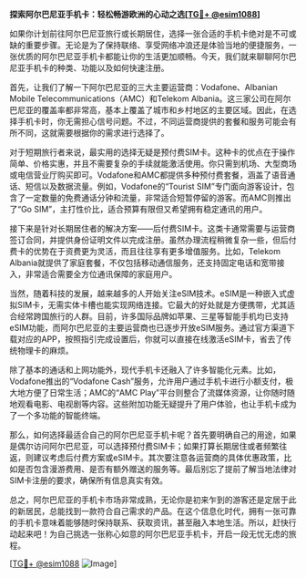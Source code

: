 **探索阿尔巴尼亚手机卡：轻松畅游欧洲的心动之选[[TG💪+ @esim1088](https://t.me/s/esim1088)]**

如果你计划前往阿尔巴尼亚旅行或长期居住，选择一张合适的手机卡绝对是不可或缺的重要步骤。无论是为了保持联络、享受网络冲浪还是体验当地的便捷服务，一张优质的阿尔巴尼亚手机卡都能让你的生活更加顺畅。今天，我们就来聊聊阿尔巴尼亚手机卡的种类、功能以及如何快速注册。

首先，让我们了解一下阿尔巴尼亚的三大主要运营商：Vodafone、Albanian Mobile Telecommunications（AMC）和Telekom Albania。这三家公司在阿尔巴尼亚的覆盖率都非常高，基本上覆盖了城市和乡村地区的主要区域。因此，在选择手机卡时，你无需担心信号问题。不过，不同运营商提供的套餐和服务可能会有所不同，这就需要根据你的需求进行选择了。

对于短期旅行者来说，最实用的选择无疑是预付费SIM卡。这种卡的优点在于操作简单、价格实惠，并且不需要复杂的手续就能激活使用。你只需到机场、大型商场或电信营业厅购买即可。Vodafone和AMC都提供多种预付费套餐，涵盖了语音通话、短信以及数据流量。例如，Vodafone的“Tourist SIM”专门面向游客设计，包含了一定数量的免费通话分钟和流量，非常适合短暂停留的游客。而AMC则推出了“Go SIM”，主打性价比，适合预算有限但又希望拥有稳定通讯的用户。

接下来是针对长期居住者的解决方案——后付费SIM卡。这类卡通常需要与运营商签订合同，并提供身份证明文件以完成注册。虽然办理流程稍微复杂一些，但后付费卡的优势在于资费更为灵活，而且往往享有更多增值服务。比如，Telekom Albania就提供了家庭套餐，不仅包括移动通信服务，还支持固定电话和宽带接入，非常适合需要全方位通讯保障的家庭用户。

当然，随着科技的发展，越来越多的人开始关注eSIM技术。eSIM是一种嵌入式虚拟SIM卡，无需实体卡槽也能实现网络连接。它最大的好处就是方便携带，尤其适合经常跨国旅行的人群。目前，许多国际品牌如苹果、三星等智能手机均已支持eSIM功能，而阿尔巴尼亚的主要运营商也已逐步开放eSIM服务。通过官方渠道下载对应的APP，按照指引完成设置后，你就可以直接在线激活eSIM卡，省去了传统物理卡的麻烦。

除了基本的通话和上网功能外，现代手机卡还融入了许多智能化元素。比如，Vodafone推出的“Vodafone Cash”服务，允许用户通过手机卡进行小额支付，极大地方便了日常生活；AMC的“AMC Play”平台则整合了流媒体资源，让你随时随地观看电影、电视剧等内容。这些附加功能无疑提升了用户体验，也让手机卡成为了一个多功能的智能终端。

那么，如何选择最适合自己的阿尔巴尼亚手机卡呢？首先要明确自己的用途，如果是偶尔访问阿尔巴尼亚，可以选择预付费SIM卡；如果打算长期居住或者频繁往返，则建议考虑后付费方案或eSIM卡。其次要注意各运营商的具体优惠政策，比如是否包含漫游费用、是否有额外赠送的服务等。最后别忘了提前了解当地法律对SIM卡注册的要求，确保所有信息真实有效。

总之，阿尔巴尼亚的手机卡市场非常成熟，无论你是初来乍到的游客还是定居于此的新居民，总能找到一款符合自己需求的产品。在这个信息化时代，拥有一张可靠的手机卡意味着能够随时保持联系、获取资讯，甚至融入本地生活。所以，赶快行动起来吧！为自己挑选一张称心如意的阿尔巴尼亚手机卡，开启一段无忧无虑的旅程。

[[TG💪+ @esim1088](https://t.me/s/esim1088) ![Image](https://i.postimg.cc/4NQfJmqS/Snipaste-2025-05-13-00-14-12.png)]